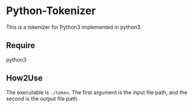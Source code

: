 # Python-Tokenizer

This is a tokenizer for Python3 implemented in python3.

## Require

python3

## How2Use

The executable is ``./token``. The first argument is the input file path, and the second is the output file path.
